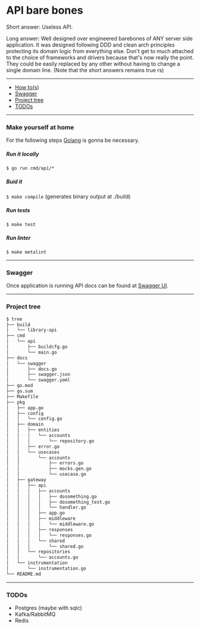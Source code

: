 # API bare bones
Short answer: Useless API.

Long answer: Well designed over engineered barebones of ANY server side application. It was designed following DDD and clean arch principles protecting its domain logic from everything else. Don't get to much attached to the choice of frameworks and drivers because that's now really the point. They could be easily replaced by any other without having to change a single domain line. (Note that the short answers remains true rs)

----------------------------------

- [How to(s)](#make-yourself-at-home)
- [Swagger](#swagger) 
- [Project tree](#project-tree) 
- [TODOs](#todos)

----------------------------------

### Make yourself at home
For the following steps [Golang](https://golang.org/doc/install) is gonna be necessary.

##### Run it locally
``$ go run cmd/api/*``

##### Buid it
``$ make compile`` (generates binary output at ./build)

##### Run tests
``$ make test``

##### Run linter
``$ make metalint``

----------------------------------

### Swagger
Once application is running API docs can be found at [Swagger UI](http://localhost:3000/docs/v1/library/swagger/index.html).

----------------------------------

### Project tree
```bash
$ tree
├── build
│   └── library-api
├── cmd
│   └── api
│       ├── buildcfg.go
│       └── main.go
├── docs
│   └── swagger
│       ├── docs.go
│       ├── swagger.json
│       └── swagger.yaml
├── go.mod
├── go.sum
├── Makefile
├── pkg
│   ├── app.go
│   ├── config
│   │   └── config.go
│   ├── domain
│   │   ├── entities
│   │   │   └── accounts
│   │   │       └── repository.go
│   │   ├── error.go
│   │   └── usecases
│   │       └── accounts
│   │           ├── errors.go
│   │           ├── mocks.gen.go
│   │           └── usecase.go
│   ├── gateway
│   │   ├── api
│   │   │   ├── accounts
│   │   │   │   ├── dosomething.go
│   │   │   │   ├── dosomething_test.go
│   │   │   │   └── handler.go
│   │   │   ├── app.go
│   │   │   ├── middleware
│   │   │   │   └── middleware.go
│   │   │   ├── responses
│   │   │   │   └── responses.go
│   │   │   └── shared
│   │   │       └── shared.go
│   │   └── repositories
│   │       └── accounts.go
│   └── instrumentation
│       └── instrumentation.go
└── README.md
```

----------------------------------

### TODOs
- Postgres (maybe with sqlc)
- Kafka/RabbitMQ
- Redis